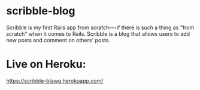 # scribble-blog

Scribble is my first Rails app from scratch—-if there is such a thing as "from scratch" when it comes to Rails. Scribble is a blog that allows users to add new posts and comment on others' posts.

# Live on Heroku:
https://scribble-blawg.herokuapp.com/
